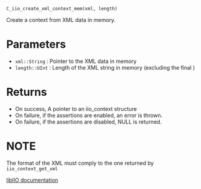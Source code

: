 ```
C_iio_create_xml_context_mem(xml, length)
```

Create a context from XML data in memory.

# Parameters

  * `xml::String` : Pointer to the XML data in memory
  * `length::UInt` : Length of the XML string in memory (excluding the final  )

# Returns

  * On success, A pointer to an iio_context structure
  * On failure, if the assertions are enabled, an error is thrown.
  * On failure, if the assertions are disabled, NULL is returned.

# NOTE

The format of the XML must comply to the one returned by `iio_context_get_xml`

[libIIO documentation](https://analogdevicesinc.github.io/libiio/master/libiio/group__Context.html#gabaa848ca554af5723a44b9b7fd0ba6a3)
